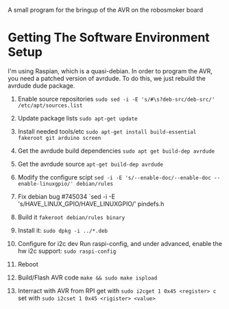 A small program for the bringup of the AVR on the robosmoker board

# Getting The Software Environment Setup
I'm using Raspian, which is a quasi-debian.  In order to program the AVR, you need a patched version of avrdude.  To do this, we just rebuild the avrdude dude package.

1. Enable source repositories
`sudo sed -i -E 's/#\s?deb-src/deb-src/' /etc/apt/sources.list`

2. Update package lists
`sudo apt-get update`

3. Install needed tools/etc
`sudo apt-get install build-essential fakeroot git arduino screen`

4. Get the avrdude build dependencies
`sudo apt get build-dep avrdude`

5. Get the avrdude source
`apt-get build-dep avrdude`

6. Modify the configure scipt
`sed -i -E 's/--enable-doc/--enable-doc --enable-linuxgpio/' debian/rules`

7. Fix debian bug #745034
`sed -i -E 's/HAVE_LINUX_GPIO/HAVE_LINUXGPIO/' pindefs.h

8. Build it
`fakeroot debian/rules binary`

9. Install it:
`sudo dpkg -i ../*.deb`

10. Configure for i2c dev
Run raspi-config, and under advanced, enable the hw i2c support:
`sudo raspi-config`

11. Reboot

10. Build/Flash AVR code
`make && sudo make ispload`

12. Interract with AVR from RPI
get with `sudo i2cget 1 0x45 <register> c`
set with `sudo i2cset 1 0x45 <rigister> <value>`

